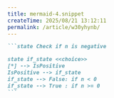 ```yaml
---
title: mermaid-4.snippet
createTime: 2025/08/21 13:12:11
permalink: /article/w30yhynb/
---
```

````md
```state Check if n is negative

state if_state <<choice>>
[*] --> IsPositive
IsPositive --> if_state
if_state --> False: if n < 0
if_state --> True : if n >= 0
```
````
